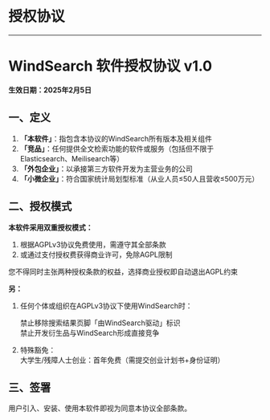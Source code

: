 # 授权协议

---

# **WindSearch 软件授权协议 v1.0**  
**生效日期：2025年2月5日**

## **一、定义**

1. **「本软件」**：指包含本协议的WindSearch所有版本及相关组件  
2. **「竞品」**：任何提供全文检索功能的软件或服务（包括但不限于Elasticsearch、Meilisearch等）  
3. **「外包企业」**：以承接第三方软件开发为主营业务的公司  
4. **「小微企业」**：符合国家统计局划型标准（从业人员≤50人且营收≤500万元）  

## **二、授权模式**

**本软件采用双重授权模式：**

1. 根据AGPLv3协议免费使用，需遵守其全部条款
2. 或通过支付授权费获得商业许可，免除AGPL限制
   

您不得同时主张两种授权条款的权益，选择商业授权即自动退出AGPL约束

**另：**

1. 任何个体或组织在AGPLv3协议下使用WindSearch时：
   
    禁止移除搜索结果页脚「由WindSearch驱动」标识  
    禁止开发衍生品与WindSearch形成直接竞争  

3. 特殊豁免：  
    大学生/残障人士创业：首年免费（需提交创业计划书+身份证明）  

## **三、签署**

用户引入、安装、使用本软件即视为同意本协议全部条款。